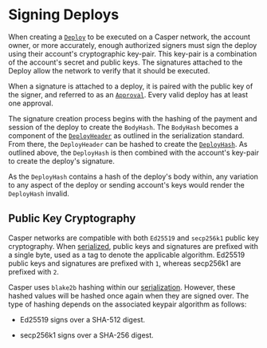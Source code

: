 # Signing Deploys

When creating a [`Deploy`](../../design/serialization-standard.md#serialization-standard-deploy) to be executed on a Casper network, the account owner, or more accurately, enough authorized signers must sign the deploy using their account's cryptographic key-pair. This key-pair is a combination of the account's secret and public keys. The signatures attached to the Deploy allow the network to verify that it should be executed.

When a signature is attached to a deploy, it is paired with the public key of the signer, and referred to as an [`Approval`](../../design/serialization-standard.md#approval).  Every valid deploy has at least one approval.

The signature creation process begins with the hashing of the payment and session of the deploy to create the `BodyHash`. The `BodyHash` becomes a component of the [`DeployHeader`](../../design/serialization-standard.md#deploy-header) as outlined in the serialization standard. From there, the `DeployHeader` can be hashed to create the [`DeployHash`](../../design/serialization-standard.md#deploy-hash). As outlined above, the `DeployHash` is then combined with the account's key-pair to create the deploy's signature.

As the `DeployHash` contains a hash of the deploy's body within, any variation to any aspect of the deploy or sending account's keys would render the `DeployHash` invalid.

## Public Key Cryptography

Casper networks are compatible with both `Ed25519` and `secp256k1` public key cryptography. When [serialized](../../design/serialization-standard.md), public keys and signatures are prefixed with a single byte, used as a tag to denote the applicable algorithm. Ed25519 public keys and signatures are prefixed with `1`, whereas secp256k1 are prefixed with `2`.

Casper uses `blake2b` hashing within our [serialization](../../design/serialization-standard.md). However, these hashed values will be hashed once again when they are signed over. The type of hashing depends on the associated keypair algorithm as follows:

* Ed25519 signs over a SHA-512 digest.

* secp256k1 signs over a SHA-256 digest.